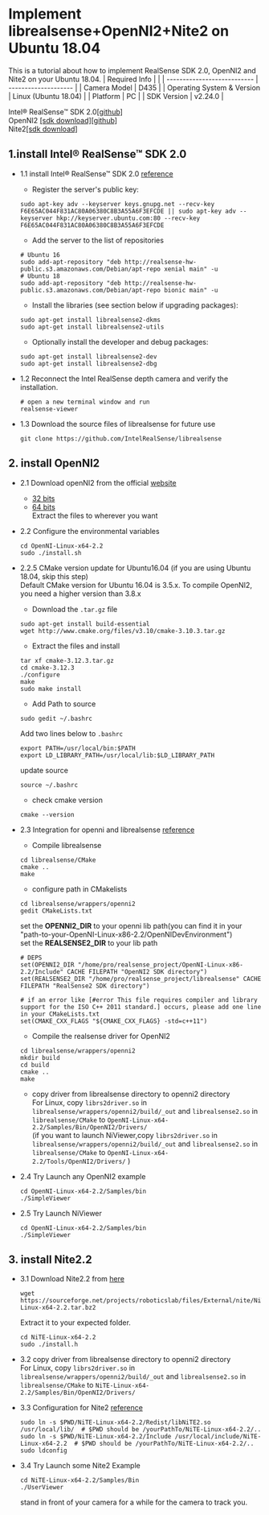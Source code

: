 # Implement librealsense+OpenNI2+Nite2 on Ubuntu 18.04
This is a tutorial about how to implement RealSense SDK 2.0, OpenNI2 and Nite2 on your Ubuntu 18.04.
| Required Info               |                      |
| --------------------------- | -------------------- |
| Camera Model                | D435               |
| Operating System & Version  | Linux (Ubuntu 18.04) |
| Platform                    | PC                   |
| SDK Version                 | v2.24.0              |

Intel® RealSense™ SDK 2.0[[github]](https://github.com/IntelRealSense/librealsense)  
OpenNI2 [[sdk download]](https://structure.io/openni)[[github]](https://github.com/occipital/openni2)  
Nite2[[sdk download]](https://sourceforge.net/projects/roboticslab/files/External/nite/NiTE-Linux-x64-2.2.tar.bz2) 

## 1.install Intel® RealSense™ SDK 2.0
- 1.1 install Intel® RealSense™ SDK 2.0 [reference](https://github.com/IntelRealSense/librealsense/blob/master/doc/distribution_linux.md)
	
	- Register the server's public key:
	```
	sudo apt-key adv --keyserver keys.gnupg.net --recv-key F6E65AC044F831AC80A06380C8B3A55A6F3EFCDE || sudo apt-key adv --keyserver hkp://keyserver.ubuntu.com:80 --recv-key F6E65AC044F831AC80A06380C8B3A55A6F3EFCDE
	```

	- Add the server to the list of repositories
	```
	# Ubuntu 16
	sudo add-apt-repository "deb http://realsense-hw-public.s3.amazonaws.com/Debian/apt-repo xenial main" -u
	# Ubuntu 18
	sudo add-apt-repository "deb http://realsense-hw-public.s3.amazonaws.com/Debian/apt-repo bionic main" -u
	```

	- Install the libraries (see section below if upgrading packages):
	```
	sudo apt-get install librealsense2-dkms
	sudo apt-get install librealsense2-utils
	```
	
	- Optionally install the developer and debug packages:
	```
	sudo apt-get install librealsense2-dev
	sudo apt-get install librealsense2-dbg 
	```

- 1.2 Reconnect the Intel RealSense depth camera and verify the installation.
	```
	# open a new terminal window and run
	realsense-viewer 
	```

- 1.3 Download the source files of librealsense for future use
	```
	git clone https://github.com/IntelRealSense/librealsense
	```

## 2. install OpenNI2

- 2.1 Download openNI2 from the official [website](https://structure.io/openni)
	- [32 bits](https://s3.amazonaws.com/com.occipital.openni/OpenNI-Linux-x86-2.2.0.33.tar.bz2)
	- [64 bits](https://s3.amazonaws.com/com.occipital.openni/OpenNI-Linux-x64-2.2.0.33.tar.bz2)  
	Extract the files to wherever you want  

- 2.2 Configure the environmental variables  
	```
	cd OpenNI-Linux-x64-2.2
	sudo ./install.sh
	```
- 2.2.5 CMake version update for Ubuntu16.04 (if you are using Ubuntu 18.04, skip this step)  
	Default CMake version for Ubuntu 16.04 is 3.5.x. To compile OpenNI2, you need a higher version than 3.8.x  
	
	- Download the `.tar.gz` file
	```
	sudo apt-get install build-essential
	wget http://www.cmake.org/files/v3.10/cmake-3.10.3.tar.gz	
	```
	- Extract the files and install
	```
	tar xf cmake-3.12.3.tar.gz
	cd cmake-3.12.3
	./configure
	make
	sudo make install
	```
	- Add Path to source 
	```
	sudo gedit ~/.bashrc
	```
	Add two lines below to `.bashrc`
	```
	export PATH=/usr/local/bin:$PATH
	export LD_LIBRARY_PATH=/usr/local/lib:$LD_LIBRARY_PATH
	```
	update source 
	```
	source ~/.bashrc
	```
	- check cmake version
	```
	cmake --version
	```

- 2.3 Integration for openni and librealsense [reference](https://github.com/IntelRealSense/librealsense/tree/master/wrappers/openni2)  
	- Compile librealsense  
	```
	cd librealsense/CMake
	cmake ..
	make
	``` 
	- configure path in CMakelists  
	```
	cd librealsense/wrappers/openni2
	gedit CMakeLists.txt 
	```
	set the **OPENNI2_DIR** to your openni lib path(you can find it in your "path-to-your-OpenNI-Linux-x86-2.2/OpenNIDevEnvironment")  
	set the **REALSENSE2_DIR** to your lib path
	```
	# DEPS
	set(OPENNI2_DIR "/home/pro/realsense_project/OpenNI-Linux-x86-2.2/Include" CACHE FILEPATH "OpenNI2 SDK directory")
	set(REALSENSE2_DIR "/home/pro/realsense_project/librealsense" CACHE FILEPATH "RealSense2 SDK directory")
	
	# if an error like [#error This file requires compiler and library support for the ISO C++ 2011 standard.] occurs, please add one line in your CMakeLists.txt
	set(CMAKE_CXX_FLAGS "${CMAKE_CXX_FLAGS} -std=c++11")
	``` 
	
	- Compile the realsense driver for OpenNI2  
	```
	cd librealsense/wrappers/openni2
	mkdir build
	cd build
	cmake ..
	make
	```

	- copy driver from librealsense directory to openni2 directory  
	For Linux, copy `librs2driver.so` in `librealsense/wrappers/openni2/build/_out` and `librealsense2.so` in `librealsense/CMake` to `OpenNI-Linux-x64-2.2/Samples/Bin/OpenNI2/Drivers/`    
	(if you want to launch NiViewer,copy `librs2driver.so` in `librealsense/wrappers/openni2/build/_out` and `librealsense2.so` in `librealsense/CMake` to `OpenNI-Linux-x64-2.2/Tools/OpenNI2/Drivers/` )

- 2.4 Try Launch any OpenNI2 example
	```
	cd OpenNI-Linux-x64-2.2/Samples/bin
	./SimpleViewer
	```
- 2.5 Try Launch NiViewer
	```
	cd OpenNI-Linux-x64-2.2/Samples/bin
	./SimpleViewer
	```

## 3. install Nite2.2
- 3.1 Download Nite2.2 from [here](https://sourceforge.net/projects/roboticslab/files/External/nite/NiTE-Linux-x64-2.2.tar.bz2)
	```
	wget https://sourceforge.net/projects/roboticslab/files/External/nite/NiTE-Linux-x64-2.2.tar.bz2
	```
	Extract it to your expected folder.  
	```
	cd NiTE-Linux-x64-2.2
	sudo ./install.h
	```
- 3.2 copy driver from librealsense directory to openni2 directory  
	For Linux, copy `librs2driver.so` in `librealsense/wrappers/openni2/build/_out` and `librealsense2.so` in `librealsense/CMake` to `NiTE-Linux-x64-2.2/Samples/Bin/OpenNI2/Drivers/`  

- 3.3 Configuration for Nite2 [reference](http://robots.uc3m.es/gitbook-installation-guides/install-openni-nite.html)
	```
	sudo ln -s $PWD/NiTE-Linux-x64-2.2/Redist/libNiTE2.so /usr/local/lib/  # $PWD should be /yourPathTo/NiTE-Linux-x64-2.2/..
	sudo ln -s $PWD/NiTE-Linux-x64-2.2/Include /usr/local/include/NiTE-Linux-x64-2.2  # $PWD should be /yourPathTo/NiTE-Linux-x64-2.2/..
	sudo ldconfig
	```
- 3.4 Try Launch some Nite2 Example
	```
	cd NiTE-Linux-x64-2.2/Samples/Bin
	./UserViewer
	```
	stand in front of your camera for a while for the camera to track you.
